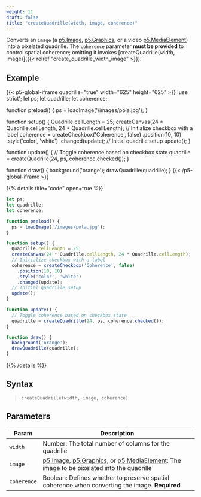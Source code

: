 ```yaml
---
weight: 11  
draft: false  
title: "createQuadrille(width, image, coherence)"  
---
```


Converts an `image` (a [p5.Image](https://p5js.org/reference/#/p5.Image), [p5.Graphics](https://p5js.org/reference/#/p5.Graphics), or a video [p5.MediaElement](https://p5js.org/reference/p5/p5.MediaElement/)) into a pixelated quadrille. The `coherence` parameter **must be provided** to control spatial coherence; omitting it invokes [createQuadrille(width, image)]({{< relref "create_quadrille_width_image" >}}).

## Example

{{< p5-global-iframe quadrille="true" width="625" height="625" >}}
'use strict';
let ps;
let quadrille;
let coherence;

function preload() {
  ps = loadImage('/images/pola.jpg');
}

function setup() {
  Quadrille.cellLength = 25;
  createCanvas(24 * Quadrille.cellLength, 24 * Quadrille.cellLength);
  // Initialize checkbox with a label
  coherence = createCheckbox('Coherence', false)
    .position(10, 10)
    .style('color', 'white')
    .changed(update);
  // Initial quadrille setup
  update();
}

function update() {
  // Toggle coherence based on checkbox state
  quadrille = createQuadrille(24, ps, coherence.checked());
}

function draw() {
  background('orange');
  drawQuadrille(quadrille);
}
{{< /p5-global-iframe >}}

{{% details title="code" open=true %}}
```js
let ps;
let quadrille;
let coherence;

function preload() {
  ps = loadImage('/images/pola.jpg');
}

function setup() {
  Quadrille.cellLength = 25;
  createCanvas(24 * Quadrille.cellLength, 24 * Quadrille.cellLength);
  // Initialize checkbox with a label
  coherence = createCheckbox('Coherence', false)
    .position(10, 10)
    .style('color', 'white')
    .changed(update);
  // Initial quadrille setup
  update();
}

function update() {
  // Toggle coherence based on checkbox state
  quadrille = createQuadrille(24, ps, coherence.checked());
}

function draw() {
  background('orange');
  drawQuadrille(quadrille);
}
```
{{% /details %}}

## Syntax

> `createQuadrille(width, image, coherence)`

## Parameters

| Param       | Description                                                                                         |
|-------------|-----------------------------------------------------------------------------------------------------|
| `width`     | Number: The total number of columns for the quadrille                                               |
| `image`     | [p5.Image](https://p5js.org/reference/#/p5.Image), [p5.Graphics](https://p5js.org/reference/#/p5.Graphics), or [p5.MediaElement](https://p5js.org/reference/p5/p5.MediaElement/): The image to be pixelated into the quadrille |
| `coherence` | Boolean: Defines whether to preserve spatial coherence when converting the image. **Required**      |